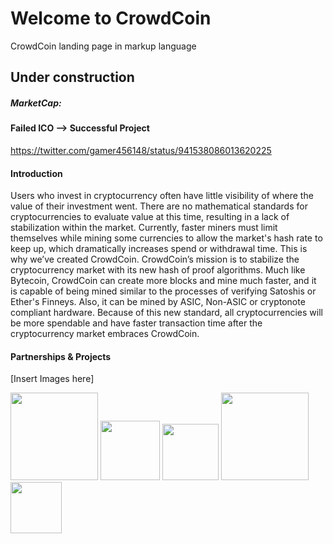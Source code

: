# Welcome to CrowdCoin
CrowdCoin landing page in markup language
## Under construction

##### MarketCap: 

#### Failed ICO --> Successful Project

https://twitter.com/gamer456148/status/941538086013620225

#### Introduction
Users who invest in cryptocurrency often have little visibility of where the value of their investment went. There are no mathematical standards for cryptocurrencies to evaluate value at this time, resulting in a lack of stabilization within the market. Currently, faster miners must limit themselves while mining some currencies to allow the market's hash rate to keep up, which dramatically increases spend or withdrawal time. This is why we’ve created CrowdCoin. CrowdCoin’s mission is to stabilize the cryptocurrency market with its new hash of proof algorithms. Much like Bytecoin, CrowdCoin can create more blocks and mine much faster, and it is capable of being mined similar to the processes of verifying Satoshis or Ether's Finneys. Also, it can be mined by ASIC, Non-ASIC or cryptonote compliant hardware. Because of this new standard, all cryptocurrencies will be more spendable and have faster transaction time after the cryptocurrency market embraces CrowdCoin.

#### Partnerships & Projects
[Insert Images here]
<p align="left">
<img src="https://steemitimages.com/DQmUUitrwaXbkft3QKBEDLqADMNm11F7mW2tcbPGbW55X96/CW11.1512068327.png " width="140">
<img src="https://i.imgur.com/XFi3Nea.png" width="95">
<img src="https://img8.androidappsapk.co/300/1/5/3/com.wecrypto.wecrypto.png" width="90">
<img src="https://i.imgur.com/aE8dWSL.png" width="140">
<img src="https://i.imgur.com/GKlmvFv.png" width="82">
  <p align="left">
</p>
